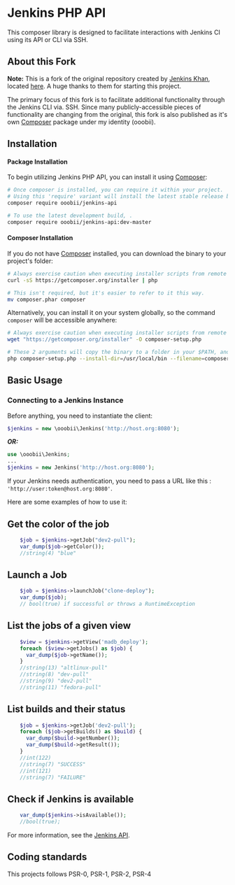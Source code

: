 # Jenkins PHP API

This composer library is designed to facilitate interactions with Jenkins CI using its API or CLI via SSH.

## About this Fork
**Note:** This is a fork of the original repository created by [Jenkins Khan](https://github.com/jenkins-khan), located [here](https://github.com/jenkins-khan/jenkins-php-api). A huge thanks to them for starting this project. 

The primary focus of this fork is to facilitate additional functionality through the Jenkins CLI via. SSH. Since many publicly-accessible pieces of functionality are changing from the original, this fork is also published as it's own [Composer](http://getcomposer.org) package under my identity (ooobii).

## Installation

#### Package Installation

To begin utilizing Jenkins PHP API, you can install it using [Composer](http://getcomposer.org):

```bash
# Once composer is installed, you can require it within your project.
# Using this 'require' variant will install the latest stable release build.
composer require ooobii/jenkins-api

# To use the latest development build, .
composer require ooobii/jenkins-api:dev-master
```

#### Composer Installation

If you do not have [Composer](http://getcomposer.org) installed, you can download the binary to your project's folder:
```bash
# Always exercise caution when executing installer scripts from remote sources!
curl -sS https://getcomposer.org/installer | php

# This isn't required, but it's easier to refer to it this way.
mv composer.phar composer
```

Alternatively, you can install it on your system globally, so the command `composer` will be accessible anywhere:
``` bash
# Always exercise caution when executing installer scripts from remote sources!
wget "https://getcomposer.org/installer" -O composer-setup.php

# These 2 arguments will copy the binary to a folder in your $PATH, and remove the default extension.
php composer-setup.php --install-dir=/usr/local/bin --filename=composer
```


## Basic Usage

### Connecting to a Jenkins Instance
Before anything, you need to instantiate the client:

```php
$jenkins = new \ooobii\Jenkins('http://host.org:8080');
```
**_OR:_**
```php
use \ooobii\Jenkins;
...
$jenkins = new Jenkins('http://host.org:8080');
```

If your Jenkins needs authentication, you need to pass a URL like this : `'http://user:token@host.org:8080'`.


Here are some examples of how to use it:


Get the color of the job
------------------------

```php
    $job = $jenkins->getJob("dev2-pull");
    var_dump($job->getColor());
    //string(4) "blue"
```


Launch a Job
------------

```php
    $job = $jenkins->launchJob("clone-deploy");
    var_dump($job);
    // bool(true) if successful or throws a RuntimeException
```


List the jobs of a given view
-----------------------------

```php
    $view = $jenkins->getView('madb_deploy');
    foreach ($view->getJobs() as $job) {
      var_dump($job->getName());
    }
    //string(13) "altlinux-pull"
    //string(8) "dev-pull"
    //string(9) "dev2-pull"
    //string(11) "fedora-pull"
```

List builds and their status
----------------------------

```php
    $job = $jenkins->getJob('dev2-pull');
    foreach ($job->getBuilds() as $build) {
      var_dump($build->getNumber());
      var_dump($build->getResult());
    }
    //int(122)
    //string(7) "SUCCESS"
    //int(121)
    //string(7) "FAILURE"
```


Check if Jenkins is available
-----------------------------

```php
    var_dump($jenkins->isAvailable());
    //bool(true);
```

For more information, see the [Jenkins API](https://wiki.jenkins-ci.org/display/JENKINS/Remote+access+API).


Coding standards
----------------

This projects follows PSR-0, PSR-1, PSR-2, PSR-4
